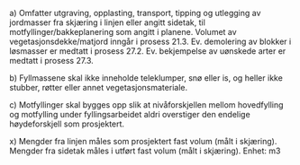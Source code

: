 a) Omfatter utgraving, opplasting, transport, tipping og utlegging av jordmasser fra skjæring i linjen eller angitt sidetak, til motfyllinger/bakkeplanering som angitt i planene.
Volumet av vegetasjonsdekke/matjord inngår i prosess 21.3. Ev. demolering av blokker i løsmasser er medtatt i prosess 27.2. Ev. bekjempelse av uønskede arter er medtatt i prosess 27.3.

b) Fyllmassene skal ikke inneholde teleklumper, snø eller is, og heller ikke stubber, røtter eller annet vegetasjonsmateriale.

c) Motfyllinger skal bygges opp slik at nivåforskjellen mellom hovedfylling og motfylling under fyllingsarbeidet aldri overstiger den endelige høydeforskjell som prosjektert.

x) Mengder fra linjen måles som prosjektert fast volum (målt i skjæring). Mengder fra sidetak måles i utført fast volum (målt i skjæring). Enhet: m3

